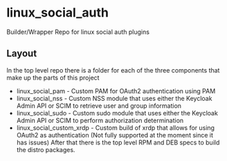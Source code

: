 # linux_social_auth
Builder/Wrapper Repo for linux social auth plugins

## Layout
In the top level repo there is a folder for each of the three components that make up the parts of this project
* linux_social_pam - Custom PAM for OAuth2 authentication using PAM
* linux_social_nss - Custom NSS module that uses either the Keycloak Admin API or SCIM to retrieve user and group information
* linux_social_sudo - Custom sudo module that uses either the Keycloak Admin API or SCIM to perform authorization determination
* linux_social_custom_xrdp - Custom build of xrdp that allows for using OAuth2 as authentication (Not fully supported at the moment since it has issues)
After that there is the top level RPM and DEB specs to build the distro packages.

